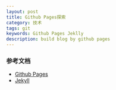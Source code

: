 ```yaml
---
layout: post
title: Github Pages探索
category: 技术
tags: git
keywords: Github Pages Jeklly
description: build blog by github pages
---
```


### 参考文档
* [Github Pages](https://pages.github.com/)
* [Jekyll](https://jekyllrb.com/docs/)





